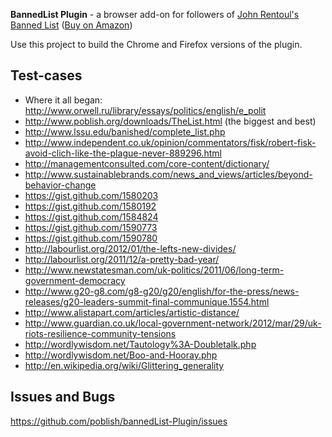 **BannedList Plugin** - a browser add-on for followers of [John Rentoul's Banned List](http://www.bannedlist.co.uk) ([Buy on Amazon](http://amzn.to/bannedList))

Use this project to build the Chrome and Firefox versions of the plugin.


Test-cases
-----------

* Where it all began: http://www.orwell.ru/library/essays/politics/english/e_polit
* http://www.poblish.org/downloads/TheList.html (the biggest and best)
* http://www.lssu.edu/banished/complete_list.php
* http://www.independent.co.uk/opinion/commentators/fisk/robert-fisk-avoid-clich-like-the-plague-never-889296.html
* http://managementconsulted.com/core-content/dictionary/
* http://www.sustainablebrands.com/news_and_views/articles/beyond-behavior-change
* https://gist.github.com/1580203
* https://gist.github.com/1580192
* https://gist.github.com/1584824
* https://gist.github.com/1590773
* https://gist.github.com/1590780
* http://labourlist.org/2012/01/the-lefts-new-divides/
* http://labourlist.org/2011/12/a-pretty-bad-year/
* http://www.newstatesman.com/uk-politics/2011/06/long-term-government-democracy
* http://www.g20-g8.com/g8-g20/g20/english/for-the-press/news-releases/g20-leaders-summit-final-communique.1554.html
* http://www.alistapart.com/articles/artistic-distance/
* http://www.guardian.co.uk/local-government-network/2012/mar/29/uk-riots-resilience-community-tensions
* http://wordlywisdom.net/Tautology%3A-Doubletalk.php
* http://wordlywisdom.net/Boo-and-Hooray.php
* http://en.wikipedia.org/wiki/Glittering_generality

Issues and Bugs
----------------

https://github.com/poblish/bannedList-Plugin/issues